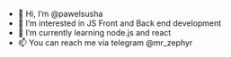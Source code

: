 - 👋 Hi, I’m @pawelsusha
- 👀 I’m interested in JS Front and Back end development
- 🌱 I’m currently learning node.js and react
- 📫 You can reach me via telegram @mr_zephyr

<!---
pawelsusha/pawelsusha is a ✨ special ✨ repository because its `README.md` (this file) appears on your GitHub profile.
You can click the Preview link to take a look at your changes.
--->
